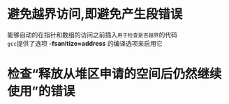 # 避免越界访问,即避免产生段错误
能够自动的在指针和数组的访问之前插入`用于检查是否越界`的代码  
`gcc`提供了选项 **-fsanitize=address** 的编译选项来启用它  

# 检查“释放从堆区申请的空间后仍然继续使用”的错误
